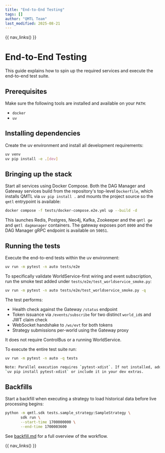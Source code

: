 ```yaml
---
title: "End-to-End Testing"
tags: []
author: "QMTL Team"
last_modified: 2025-08-21
---
```


{{ nav_links() }}

# End-to-End Testing

This guide explains how to spin up the required services and execute the end-to-end test suite.

## Prerequisites

Make sure the following tools are installed and available on your `PATH`:

- `docker`
- `uv`

## Installing dependencies

Create the uv environment and install all development requirements:

```bash
uv venv
uv pip install -e .[dev]
```

## Bringing up the stack

Start all services using Docker Compose. Both the DAG Manager and Gateway
services build from the repository's top-level `Dockerfile`, which installs
QMTL via `uv pip install .` and mounts the project source so the `qmtl`
entrypoint is available:

```bash
docker compose -f tests/docker-compose.e2e.yml up --build -d
```

This launches Redis, Postgres, Neo4j, Kafka, Zookeeper and the `qmtl gw` and
`qmtl dagmanager` containers. The gateway exposes port `8000` and the DAG
Manager gRPC endpoint is available on `50051`.

## Running the tests

Execute the end-to-end tests within the uv environment:

```bash
uv run -m pytest -n auto tests/e2e
```

To specifically validate WorldService-first wiring and event subscription,
run the smoke test added under `tests/e2e/test_worldservice_smoke.py`:

```bash
uv run -m pytest -n auto tests/e2e/test_worldservice_smoke.py -q
```

The test performs:

- Health check against the Gateway `/status` endpoint
- Token issuance via `/events/subscribe` for two distinct `world_id`s and JWT claim check
- WebSocket handshake to `/ws/evt` for both tokens
- Strategy submissions per-world using the Gateway proxy

It does not require ControlBus or a running WorldService.

To execute the entire test suite run:

```bash
uv run -m pytest -n auto -q tests

Note: Parallel execution requires `pytest-xdist`. If not installed, add it with
`uv pip install pytest-xdist` or include it in your dev extras.
```

## Backfills

Start a backfill when executing a strategy to load historical data before
live processing begins:

```bash
python -m qmtl.sdk tests.sample_strategy:SampleStrategy \
       sdk run \
       --start-time 1700000000 \
       --end-time 1700003600
```

See [backfill.md](backfill.md) for a full overview of the workflow.


{{ nav_links() }}
